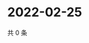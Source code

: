 # 2022-02-25

共 0 条

<!-- BEGIN WEIBO -->
<!-- 最后更新时间 Fri Feb 25 2022 10:01:02 GMT+0800 (China Standard Time) -->

<!-- END WEIBO -->
